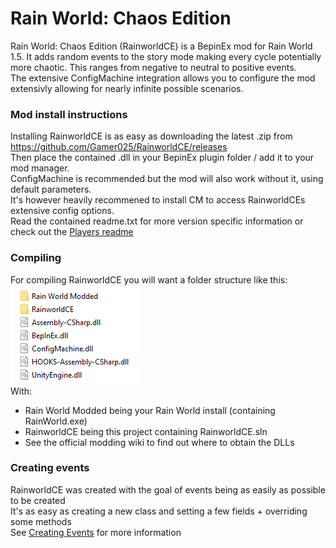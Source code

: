 # Rain World: Chaos Edition
Rain World: Chaos Edition (RainworldCE) is a BepinEx mod for Rain World 1.5.
It adds random events to the story mode making every cycle potentially more chaotic.
This ranges from negative to neutral to positive events.  
The extensive ConfigMachine integration allows you to configure the mod extensivly allowing for nearly infinite possible scenarios.
### Mod install instructions
Installing RainworldCE is as easy as downloading the latest .zip from https://github.com/Gamer025/RainworldCE/releases  
Then place the contained .dll in your BepinEx plugin folder / add it to your mod manager.  
ConfigMachine is recommended but the mod will also work without it, using default parameters.  
It's however heavily recommened to install CM to access RainworldCEs extensive config options.  
Read the contained readme.txt for more version specific information or check out the [Players readme](/Docs/players.md)

### Compiling
For compiling RainworldCE you will want a folder structure like this:  
![File Structure](Docs/file_structure.png)  
With:  
- Rain World Modded being your Rain World install (containing RainWorld.exe)
- RainworldCE being this project containing RainworldCE.sln
- See the official modding wiki to find out where to obtain the DLLs
### Creating events
RainworldCE was created with the goal of events being as easily as possible to be created  
It's as easy as creating a new class and setting a few fields + overriding some methods  
See [Creating Events](/Docs/events.md) for more information